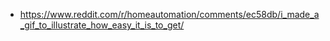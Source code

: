 - https://www.reddit.com/r/homeautomation/comments/ec58db/i_made_a_gif_to_illustrate_how_easy_it_is_to_get/
